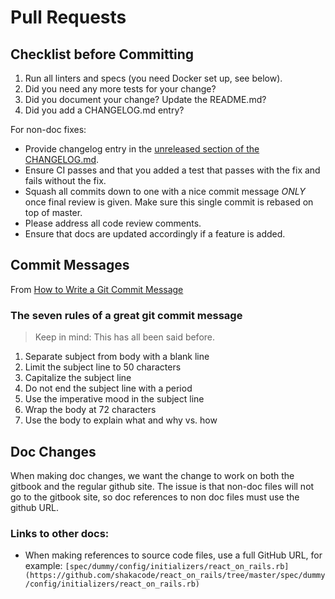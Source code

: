 # Pull Requests

## Checklist before Committing

1. Run all linters and specs (you need Docker set up, see below).
2. Did you need any more tests for your change?
3. Did you document your change? Update the README.md?
4. Did you add a CHANGELOG.md entry?

For non-doc fixes:

- Provide changelog entry in the [unreleased section of the CHANGELOG.md](https://github.com/shakacode/react_on_rails/blob/master/CHANGELOG.md#unreleased).
- Ensure CI passes and that you added a test that passes with the fix and fails without the fix.
- Squash all commits down to one with a nice commit message _ONLY_ once final review is given. Make sure this single commit is rebased on top of master.
- Please address all code review comments.
- Ensure that docs are updated accordingly if a feature is added.

## Commit Messages

From [How to Write a Git Commit Message](http://chris.beams.io/posts/git-commit/)

### The seven rules of a great git commit message

> Keep in mind: This has all been said before.

1. Separate subject from body with a blank line
1. Limit the subject line to 50 characters
1. Capitalize the subject line
1. Do not end the subject line with a period
1. Use the imperative mood in the subject line
1. Wrap the body at 72 characters
1. Use the body to explain what and why vs. how

## Doc Changes

When making doc changes, we want the change to work on both the gitbook and the regular github site. The issue is that non-doc files will not go to the gitbook site, so doc references to non doc files must use the github URL.

### Links to other docs:

- When making references to source code files, use a full GitHub URL, for example:
  `[spec/dummy/config/initializers/react_on_rails.rb](https://github.com/shakacode/react_on_rails/tree/master/spec/dummy/config/initializers/react_on_rails.rb)`
